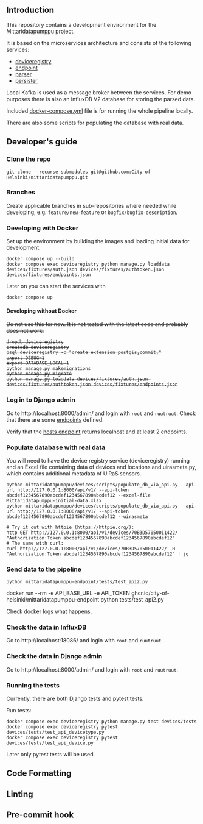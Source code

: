 ## Introduction

This repository contains a development environment for the Mittaridatapumppu project.

It is based on the microservices architecture and consists of the following services:
- [deviceregistry](https://github.com/City-of-Helsinki/mittaridatapumppu)
- [endpoint](https://github.com/City-of-Helsinki/mittaridatapumppu-endpoint)
- [parser](https://github.com/City-of-Helsinki/mittaridatapumppu-parser)
- [persister](https://github.com/City-of-Helsinki/mittaridatapumppu-persister)

Local Kafka is used as a message broker between the services.
For demo purposes there is also an InfluxDB V2 database for storing the parsed data.

Included [docker-compose.yml](docker-compose.yml) file is for running
the whole pipeline locally.

There are also some scripts for populating the database with real data.

## Developer's guide

### Clone the repo
```shell
git clone --recurse-submodules git@github.com:City-of-Helsinki/mittaridatapumppu.git
```

### Branches

Create applicable branches in sub-repositories where needed while developing,
e.g. `feature/new-feature` or `bugfix/bugfix-description`.

### Developing with Docker

Set up the environment by building the images and loading initial data for development.

```shell
docker compose up --build
docker compose exec deviceregistry python manage.py loaddata devices/fixtures/auth.json devices/fixtures/authtoken.json devices/fixtures/endpoints.json
```

Later on you can start the services with

```shell
docker compose up
```

#### Developing without Docker

<strike>
Do not use this for now. It is not tested with the latest code and probably does not work.

```shell
dropdb deviceregistry
createdb deviceregistry
psql deviceregistry -c "create extension postgis;commit;"
export DEBUG=1
export DATABASE_LOCAL=1
python manage.py makemigrations
python manage.py migrate
python manage.py loaddata devices/fixtures/auth.json devices/fixtures/authtoken.json devices/fixtures/endpoints.json
```
</strike>

### Log in to Django admin

Go to http://localhost:8000/admin/ and login with `root` and `ruutruut`. Check
that there are some
[endpoints](http://127.0.0.1:8000/admin/endpoints/endpoint/) defined.

Verify that the [hosts endpoint](http://127.0.0.1:8000/api/v1/hosts/localhost/)
returns localhost and at least 2 endpoints.

### Populate database with real data

You will need to have the device registry service (deviceregistry) running and
an Excel file containing data of devices and locations and uirasmeta.py,
which contains additional metadata of UiRaS sensors.

```shell
python mittaridatapumppu/devices/scripts/populate_db_via_api.py --api-url http://127.0.0.1:8000/api/v1/ --api-token abcdef1234567890abcdef1234567890abcdef12 --excel-file Mittaridatapumppu-initial-data.xlsx
python mittaridatapumppu/devices/scripts/populate_db_via_api.py --api-url http://127.0.0.1:8000/api/v1/ --api-token abcdef1234567890abcdef1234567890abcdef12 --uirasmeta

# Try it out with httpie (https://httpie.org/):
http GET http://127.0.0.1:8000/api/v1/devices/70B3D57050011422/ "Authorization:Token abcdef1234567890abcdef1234567890abcdef12"
# The same with curl:
curl http://127.0.0.1:8000/api/v1/devices/70B3D57050011422/ -H "Authorization:Token abcdef1234567890abcdef1234567890abcdef12" | jq
```

### Send data to the pipeline

```shell
python mittaridatapumppu-endpoint/tests/test_api2.py
```
docker run --rm -e API_BASE_URL -e API_TOKEN ghcr.io/city-of-helsinki/mittaridatapumppu-endpoint python tests/test_api2.py

Check docker logs what happens.

### Check the data in InfluxDB

Go to http://localhost:18086/ and login with `root` and `ruutruut`.

### Check the data in Django admin

Go to http://localhost:8000/admin/ and login with `root` and `ruutruut`.

### Running the tests

Currently, there are both Django tests and pytest tests.

Run tests:

```shell
docker compose exec deviceregistry python manage.py test devices/tests
docker compose exec deviceregistry pytest devices/tests/test_api_devicetype.py
docker compose exec deviceregistry pytest devices/tests/test_api_device.py
```

Later only pytest tests will be used.

## Code Formatting

## Linting

## Pre-commit hook
